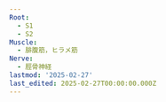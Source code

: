 ```yaml
---
Root:
  - S1
  - S2
Muscle:
  - 腓腹筋，ヒラメ筋
Nerve:
  - 脛骨神経
lastmod: '2025-02-27'
last_edited: 2025-02-27T00:00:00.000Z
---
```



